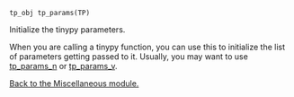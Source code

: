 `tp_obj tp_params(TP) `


Initialize the tinypy parameters.


When you are calling a tinypy function, you can use this to initialize the
list of parameters getting passed to it. Usually, you may want to use
[tp\_params\_n](tp_params_n.md) or [tp\_params\_v](tp_params_v.md).


[Back to the Miscellaneous module.](Miscellaneous.md)